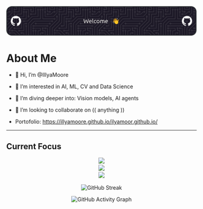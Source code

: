 <img src="./imgs/header.png" alt="Header">

# About Me

- 👋 Hi, I’m @IllyaMoore
- 👀 I’m interested in AI, ML, CV and Data Science
- 🌱 I’m diving deeper into: Vision models, AI agents 
- 💞️ I’m looking to collaborate on (( anything ))
  
- Portofolio: https://illyamoore.github.io/ilyamoor.github.io/

---

## Current Focus


<p align="center">
  <!-- Languages -->
  <img src="https://skillicons.dev/icons?i=python,rust&perline=7" /><br>
	  <!-- AI / Data -->
  <img src="https://skillicons.dev/icons?i=pytorch,sklearn,tensorflow&perline=7" /><br>
    <!-- Tools -->
  <img src="https://skillicons.dev/icons?i=git,github,linux,docker,neovim&perline=7" />
</p>

<div align="center">

![GitHub Streak](https://streak-stats.demolab.com/?user=IllyaMoore&theme=dark&hide_border=true)

![GitHub Activity Graph](https://github-readme-activity-graph.vercel.app/graph?username=IllyaMoore&theme=react-dark)

</div>
